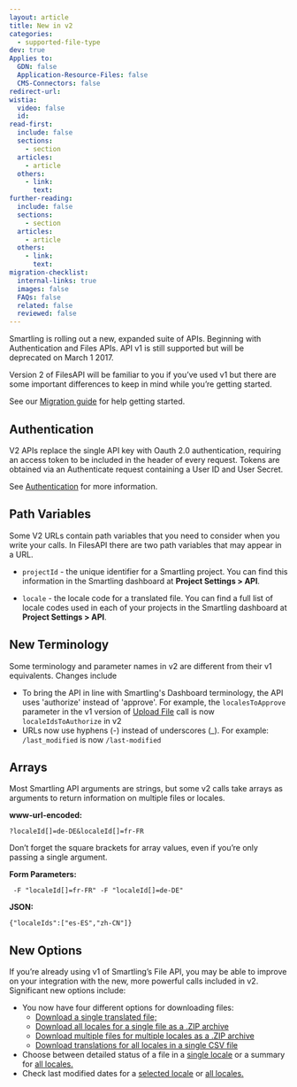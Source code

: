 ```yaml
---
layout: article
title: New in v2
categories:
  - supported-file-type
dev: true
Applies to:
  GDN: false
  Application-Resource-Files: false
  CMS-Connectors: false
redirect-url:
wistia:
  video: false
  id:
read-first:
  include: false
  sections:
    - section
  articles:
    - article
  others:
    - link:
      text:
further-reading:
  include: false
  sections:
    - section
  articles:
    - article
  others:
    - link:
      text:
migration-checklist:
  internal-links: true
  images: false
  FAQs: false
  related: false
  reviewed: false
---
```


Smartling is rolling out a new, expanded suite of APIs. Beginning with Authentication and Files APIs. API v1 is still supported but will be deprecated on March 1 2017.

Version 2 of FilesAPI will be familiar to you if you’ve used v1 but there are some important differences to keep in mind while you’re getting started.

See our [Migration guide](/developers/api/v2/migrate-to-v2/) for help getting started.

## Authentication

V2 APIs replace the single API key with Oauth 2.0 authentication, requiring an access token to be included in the header of every request. Tokens are obtained via an Authenticate request containing a User ID and User Secret.

See [Authentication](/developers/api/v2/authentication/) for more information.

## Path Variables

Some V2 URLs contain path variables that you need to consider when you write your calls. In FilesAPI there are two path variables that may appear in a URL.

*   `projectId` - the unique identifier for a Smartling project. You can find this information in the Smartling dashboard at **Project Settings > API**.

*   `locale` - the locale code for a translated file. You can find a full list of locale codes used in each of your projects in the Smartling dashboard at **Project Settings > API**.

## New Terminology

Some terminology and parameter names in v2 are different from their v1 equivalents. Changes include

*   To bring the API in line with Smartling's Dashboard terminology, the API uses 'authorize' instead of 'approve'. For example, the `localesToApprove` parameter in the v1 version of [Upload File](http://docs.smartling.com/pages/API/v1/FileAPI/Upload-File/) call is now `localeIdsToAuthorize` in v2
*   URLs now use hyphens (-) instead of underscores (_). For example: `/last_modified` is now `/last-modified`

## Arrays

Most Smartling API arguments are strings, but some v2 calls take arrays as arguments to return information on multiple files or locales.

**www-url-encoded:**

    ?localeId[]=de-DE&localeId[]=fr-FR

Don’t forget the square brackets for array values, even if you’re only passing a single argument.

**Form Parameters:**

     -F "localeId[]=fr-FR" -F "localeId[]=de-DE"

**JSON:**

    {"localeIds":["es-ES","zh-CN"]}

## New Options

If you’re already using v1 of Smartling’s File API, you may be able to improve on your integration with the new, more powerful calls included in v2. Significant new options include:

*   You now have four different options for downloading files:
    *   [Download a single translated file;](/developers/API/v2/FileAPI/Download-File/Single-Locale)
    *   [Download all locales for a single file as a .ZIP archive](/developers/API/v2/FileAPI/Download-File/All-Locales)
    *   [Download multiple files for multiple locales as a .ZIP archive](/developers/API/v2/FileAPI/Download-File/Multiple-Locales)
    *   [Download translations for all locales in a single CSV file](/developers/API/v2/FileAPI/Download-File/All-Locales-CSV)
*   Choose between detailed status of a file in a [single locale](/developers/API/v2/FileAPI/Status/Single-Locale) or a summary for [all locales.](/developers/API/v2/FileAPI/Status/All-Locales)
*   Check last modified dates for a [selected locale](/developers/API/v2/FileAPI/Last-Modified/Single-Locale/) or [all locales.](/developers/API/v2/FileAPI/Last-Modified/All-Locales/)